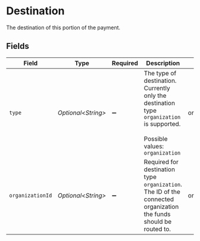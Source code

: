 # Destination

The destination of this portion of the payment.


## Fields

| Field                                                                                                                      | Type                                                                                                                       | Required                                                                                                                   | Description                                                                                                                | Example                                                                                                                    |
| -------------------------------------------------------------------------------------------------------------------------- | -------------------------------------------------------------------------------------------------------------------------- | -------------------------------------------------------------------------------------------------------------------------- | -------------------------------------------------------------------------------------------------------------------------- | -------------------------------------------------------------------------------------------------------------------------- |
| `type`                                                                                                                     | *Optional\<String>*                                                                                                        | :heavy_minus_sign:                                                                                                         | The type of destination. Currently only the destination type `organization` is supported.<br/><br/>Possible values: `organization` | organization                                                                                                               |
| `organizationId`                                                                                                           | *Optional\<String>*                                                                                                        | :heavy_minus_sign:                                                                                                         | Required for destination type `organization`. The ID of the connected organization the funds should be routed to.          | org_12345678                                                                                                               |